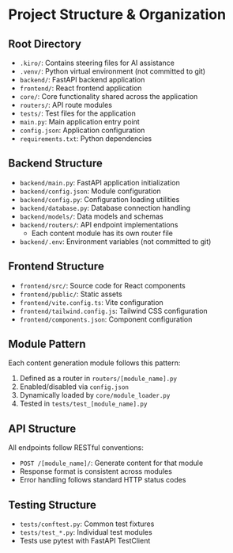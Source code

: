 # Project Structure & Organization

## Root Directory
- `.kiro/`: Contains steering files for AI assistance
- `.venv/`: Python virtual environment (not committed to git)
- `backend/`: FastAPI backend application
- `frontend/`: React frontend application
- `core/`: Core functionality shared across the application
- `routers/`: API route modules
- `tests/`: Test files for the application
- `main.py`: Main application entry point
- `config.json`: Application configuration
- `requirements.txt`: Python dependencies

## Backend Structure
- `backend/main.py`: FastAPI application initialization
- `backend/config.json`: Module configuration
- `backend/config.py`: Configuration loading utilities
- `backend/database.py`: Database connection handling
- `backend/models/`: Data models and schemas
- `backend/routers/`: API endpoint implementations
  - Each content module has its own router file
- `backend/.env`: Environment variables (not committed to git)

## Frontend Structure
- `frontend/src/`: Source code for React components
- `frontend/public/`: Static assets
- `frontend/vite.config.ts`: Vite configuration
- `frontend/tailwind.config.js`: Tailwind CSS configuration
- `frontend/components.json`: Component configuration

## Module Pattern
Each content generation module follows this pattern:
1. Defined as a router in `routers/[module_name].py`
2. Enabled/disabled via `config.json`
3. Dynamically loaded by `core/module_loader.py`
4. Tested in `tests/test_[module_name].py`

## API Structure
All endpoints follow RESTful conventions:
- `POST /[module_name]/`: Generate content for that module
- Response format is consistent across modules
- Error handling follows standard HTTP status codes

## Testing Structure
- `tests/conftest.py`: Common test fixtures
- `tests/test_*.py`: Individual test modules
- Tests use pytest with FastAPI TestClient